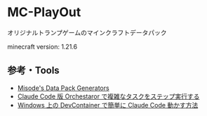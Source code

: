 # MC-PlayOut

オリジナルトランプゲームのマインクラフトデータパック

minecraft version: 1.21.6

## 参考・Tools

- [Misode's Data Pack Generators](https://misode.github.io)
- [Claude Code 版 Orchestaror で複雑なタスクをステップ実行する](https://zenn.dev/mizchi/articles/claude-code-orchestrator)
- [Windows 上の DevContainer で簡単に Claude Code 動かす方法](https://zenn.dev/taichi/articles/a4ea249f7d0f6b)
